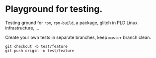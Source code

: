 # Playground for testing.

Testing ground for `rpm`, `rpm-build`, a package, glitch in PLD Linux infrastructure, ...

Create your own tests in separate branches, keep `master` branch clean.

```
git checkout -b test/feature
git push origin -u test/feature
```
